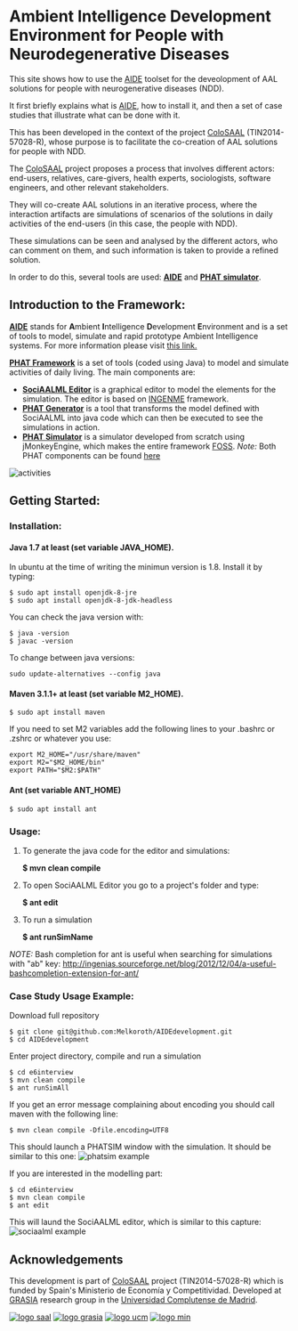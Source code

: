 #  Ambient Intelligence Development Environment for People with Neurodegenerative Diseases

This site shows how to use the [AIDE](http://grasia.fdi.ucm.es/aide/) toolset for the deveolopment of AAL solutions for people with neurogenerative diseases (NDD).

It first briefly explains what is [AIDE](http://grasia.fdi.ucm.es/aide/), how to install it, and then a set of case studies that illustrate what can be done with it.

This has been developed in the context of the project [ColoSAAL](http://grasia.fdi.ucm.es/colosaal/) (TIN2014-57028-R), whose purpose is to facilitate the co-creation of AAL solutions for people with NDD. 

The [ColoSAAL](http://grasia.fdi.ucm.es/colosaal/) project proposes a process that involves different actors: end-users, relatives, care-givers, health experts, sociologists, software engineers, and other relevant stakeholders.

They will co-create AAL solutions in an iterative process, where the interaction artifacts are simulations of scenarios of the solutions in daily activities of the end-users (in this case, the people with NDD).

These simulations can be seen and analysed by the different actors, who can comment on them, and such information is taken to provide a refined solution.

In order to do this, several tools are used: [**AIDE**](http://grasia.fdi.ucm.es/aide/) and [**PHAT simulator**](https://github.com/Grasia/phatsim).

## Introduction to the Framework:

[**AIDE**](http://grasia.fdi.ucm.es/aide/) stands for **A**mbient **I**ntelligence **D**evelopment **E**nvironment and is a set of tools to model, simulate and rapid prototype Ambient Intelligence systems. For more information please visit [this link.](http://grasia.fdi.ucm.es/aide/)

[**PHAT Framework**](https://github.com/Grasia/phatsim) is a set of tools (coded using Java) to model and simulate activities of daily living.
The main components are:

- **[SociAALML Editor](https://github.com/Grasia/sociaalml)** is a graphical editor to model the elements for the simulation. The editor is based on [INGENME](https://github.com/Grasia/ingenme) framework.
- [**PHAT Generator**](https://github.com/Grasia/phatsim) is a tool that transforms the model defined with SociAALML into java code which can then be executed to see the simulations in action.
- [**PHAT Simulator**](https://github.com/Grasia/phatsim) is a simulator developed from scratch using jMonkeyEngine, which makes the entire framework [FOSS](https://en.wikipedia.org/wiki/Free_and_open-source_software).
*Note:* Both PHAT components can be found [here](https://github.com/Grasia/phatsim)

![activities](http://grasia.fdi.ucm.es/aide/img/activities.png)

## Getting Started:

### Installation:
#### Java 1.7 at least (set variable JAVA_HOME). 

In ubuntu at the time of writing the minimun version is 1.8. Install it by typing:
```
$ sudo apt install openjdk-8-jre
$ sudo apt install openjdk-8-jdk-headless
```
You can check the java version with:
```
$ java -version
$ javac -version
```
To change between java versions:
```
sudo update-alternatives --config java
```

#### Maven 3.1.1+ at least (set variable M2_HOME).

```
$ sudo apt install maven
```
If you need to set M2 variables add the following lines to your .bashrc or .zshrc or whatever you use:
```
export M2_HOME="/usr/share/maven"
export M2="$M2_HOME/bin"
export PATH="$M2:$PATH"
```

#### Ant (set variable ANT_HOME)

```
$ sudo apt install ant
```

### Usage:
1. To generate the java code for the editor and simulations:
    
    **$ mvn clean compile**
    
2. To open SociAALML Editor you go to a project's folder and type:

    **$ ant edit**

3. To run a simulation
    
    **$ ant runSimName**

*NOTE:* Bash completion for ant is useful when searching for simulations with "ab" key: http://ingenias.sourceforge.net/blog/2012/12/04/a-useful-bashcompletion-extension-for-ant/

### Case Study Usage Example:
Download full repository
```
$ git clone git@github.com:Melkoroth/AIDEdevelopment.git
$ cd AIDEdevelopment
```
Enter project directory, compile and run a simulation
```
$ cd e6interview
$ mvn clean compile 
$ ant runSimAll
```
If you get an error message complaining about encoding you should call maven with the following line:
```
$ mvn clean compile -Dfile.encoding=UTF8
```
This should launch a PHATSIM window with the simulation. It should be similar to this one:
![phatsim example](https://github.com/Melkoroth/AIDEdevelopment/raw/master/documentation/phatExample.png)

If you are interested in the modelling part:
```
$ cd e6interview
$ mvn clean compile 
$ ant edit
```
This will laund the SociAALML editor, which is similar to this capture:
![sociaalml example](https://github.com/Melkoroth/AIDEdevelopment/raw/master/documentation/sociaalExample.png)

## Acknowledgements

This development is part of [ColoSAAL](http://grasia.fdi.ucm.es/colosaal/) project (TIN2014-57028-R) which is funded by Spain's Ministerio de Economía y Competitividad. Developed at [GRASIA](https://grasia.fdi.ucm.es/) research group in the [Universidad Complutense de Madrid](https://ucm.es/).

[![logo saal](http://grasia.fdi.ucm.es/colosaal/img/logo_colosaal.png)](http://grasia.fdi.ucm.es/colosaal/)
[![logo grasia](http://grasiagroup.fdi.ucm.es/aidendd/wp-content/uploads/GRASIA_logotipo2B.png)](https://grasia.fdi.ucm.es/)
[![logo ucm](http://grasiagroup.fdi.ucm.es/aidendd/wp-content/uploads/logo_ucm-e1537792345349.jpg)](https://ucm.es/)
[![logo min](http://grasia.fdi.ucm.es/colosaal/img/gobspain.png)](http://www.mineco.gob.es)
